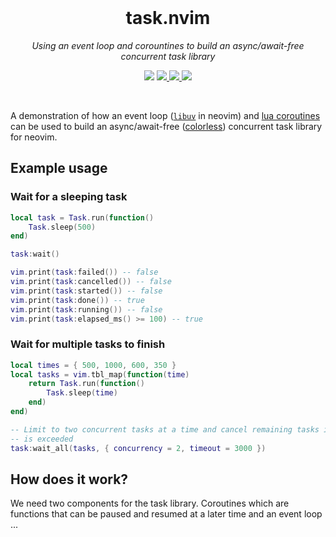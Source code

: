 <div align="center">
  <br />
  <h1>task.nvim</h1>
  <p><i>Using an event loop and corountines to build an async/await-free
  concurrent task library</i></p>
  <p>
    <img src="https://img.shields.io/badge/version-0.1.0-blue?style=for-the-badge" />
    <a href="https://luarocks.org/modules/misanthropicbit/task.nvim">
        <img src="https://img.shields.io/luarocks/v/misanthropicbit/task.nvim?logo=lua&color=purple&style=for-the-badge" />
    </a>
    <a href="/.github/workflows/tests.yml">
        <img src="https://img.shields.io/github/actions/workflow/status/MisanthropicBit/task.nvim/tests.yml?branch=master&style=for-the-badge" />
    </a>
    <a href="/LICENSE">
        <img src="https://img.shields.io/github/license/MisanthropicBit/task.nvim?style=for-the-badge" />
    </a>
  </p>
  <br />
</div>

A demonstration of how an event loop ([`libuv`](https://libuv.org/) in neovim)
and [lua coroutines](https://www.lua.org/pil/9.1.html) can be used to build an
async/await-free
([colorless](https://journal.stuffwithstuff.com/2015/02/01/what-color-is-your-function/))
concurrent task library for neovim.

## Example usage

### Wait for a sleeping task

```lua
local task = Task.run(function()
    Task.sleep(500)
end)

task:wait()

vim.print(task:failed()) -- false
vim.print(task:cancelled()) -- false
vim.print(task:started()) -- false
vim.print(task:done()) -- true
vim.print(task:running()) -- false
vim.print(task:elapsed_ms() >= 100) -- true
```

### Wait for multiple tasks to finish

```lua
local times = { 500, 1000, 600, 350 }
local tasks = vim.tbl_map(function(time)
    return Task.run(function()
        Task.sleep(time)
    end)
end)

-- Limit to two concurrent tasks at a time and cancel remaining tasks if timeout
-- is exceeded
task:wait_all(tasks, { concurrency = 2, timeout = 3000 })
```

## How does it work?

We need two components for the task library. Coroutines which are functions that can
be paused and resumed at a later time and an event loop ...

